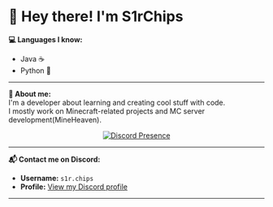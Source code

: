 # 👋 Hey there! I'm S1rChips

**💻 Languages I know:**
- Java ☕
- Python 🐍



---
**🧠 About me:**  
I'm a developer about learning and creating cool stuff with code.  
I mostly work on Minecraft-related projects and MC server development(MineHeaven).
<div align="center">
  <a href="https://discord.com/users/1127619304351871026">
    <img src="https://lanyard-profile-readme.vercel.app/api/1127619304351871026?theme=dark&animated=true&hideDiscrim=true&borderRadius=20px&idleMessage=Coding%20something%20brilliant...%20✨" alt="Discord Presence" />
  </a>
</div>



---
**📬 Contact me on Discord:**
- **Username:** `s1r.chips`
- **Profile:** [View my Discord profile](https://discord.com/users/1127619304351871026)

---
